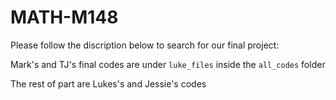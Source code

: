 # MATH-M148

Please follow the discription below to search for our final project:

Mark's and TJ's final codes are under `luke_files` inside the `all_codes` folder 

The rest of part are Lukes's and Jessie's codes
